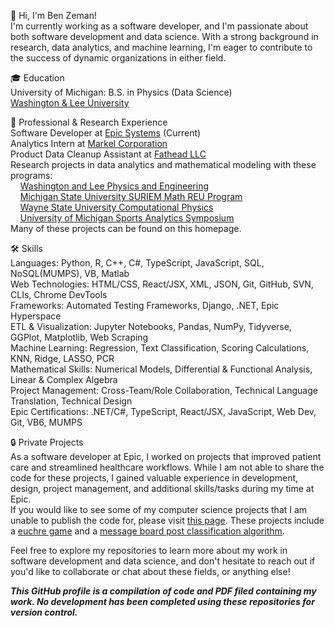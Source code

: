 👋 Hi, I'm Ben Zeman!  
I'm currently working as a software developer, and I'm passionate about both software development and data science. With a strong background in research, data analytics, and machine learning, I'm eager to contribute to the success of dynamic organizations in either field.

🎓 Education  
University of Michigan: B.S. in Physics (Data Science)  
[Washington & Lee University](https://www.wlu.edu/)

💼 Professional & Research Experience  
Software Developer at [Epic Systems](https://www.epic.com/) (Current)  
Analytics Intern at [Markel Corporation](https://www.markel.com/)  
Product Data Cleanup Assistant at [Fathead LLC](https://fathead.com/?utm_campaign=2018-affiliate-program&utm_content=fhs-ad&affiliate_id=159404&click_id=4376304031&cm_mmc=EE-_-AFFILIATE-_-159404-_-8-10810&utm_source=pepperjam&utm_medium=affiliate&clickId=4376304031)  
Research projects in data analytics and mathematical modeling with these programs:  
&nbsp;&nbsp;&nbsp;&nbsp;[Washington and Lee Physics and Engineering](https://my.wlu.edu/physics-and-engineering-department)  
&nbsp;&nbsp;&nbsp;&nbsp;[Michigan State University SURIEM Math REU Program](https://lbc.msu.edu/about/suriem.html)    
&nbsp;&nbsp;&nbsp;&nbsp;[Wayne State University Computational Physics](https://clas.wayne.edu/physics)  
&nbsp;&nbsp;&nbsp;&nbsp;[University of Michigan Sports Analytics Symposium](https://www.bing.com/search?q=michigan+sports+analytics+symposium&cvid=30bc1c115853458cb6b7a9534a1ce126&aqs=edge..69i57j0l8.8333j0j9&FORM=ANAB01&PC=DCTS)   
Many of these projects can be found on this homepage.  

🛠 Skills  
Languages: Python, R, C++, C#, TypeScript, JavaScript, SQL, NoSQL(MUMPS), VB, Matlab  
Web Technologies: HTML/CSS, React/JSX, XML, JSON, Git, GitHub, SVN, CLIs, Chrome DevTools  
Frameworks: Automated Testing Frameworks, Django, .NET, Epic Hyperspace  
ETL & Visualization: Jupyter Notebooks, Pandas, NumPy, Tidyverse, GGPlot, Matplotlib, Web Scraping  
Machine Learning: Regression, Text Classification, Scoring Calculations, KNN, Ridge, LASSO, PCR  
Mathematical Skills: Numerical Models, Differential & Functional Analysis, Linear & Complex Algebra  
Project Management: Cross-Team/Role Collaboration, Technical Language Translation, Technical Design  
Epic Certifications: .NET/C#, TypeScript, React/JSX, JavaScript, Web Dev, Git, VB6, MUMPS   

🔒 Private Projects  
As a software developer at Epic, I worked on projects that improved patient care and streamlined healthcare workflows. While I am not able to share the code for these projects, I gained valuable experience in development, design, project management, and additional skills/tasks during my time at Epic.   
If you would like to see some of my computer science projects that I am unable to publish the code for, please visit [this page](https://eecs280staff.github.io/eecs280.org/archive/). These projects include a [euchre game](https://eecs280staff.github.io/p3-euchre/) and a [message board post classification algorithm](https://eecs280staff.github.io/p4-web/).  
 
Feel free to explore my repositories to learn more about my work in software development and data science, and don't hesitate to reach out if you'd like to collaborate or chat about these fields, or anything else!  

***This GitHub profile is a compilation of code and PDF filed containing my work. No development has been completed using these repositories for version control.***

